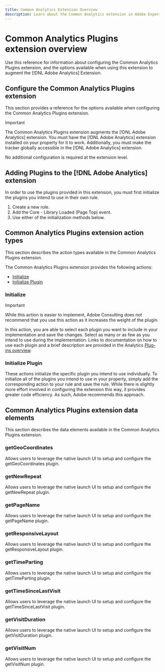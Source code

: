 ```yaml
---
title: Common Analytics Extension Overview
description: Learn about the Common Analytics extension in Adobe Experience Platform Launch.
---
```


# Common Analytics Plugins extension overview

Use this reference for information about configuring the Common Analytics Plugins extension, and the options available when using this extension to augment the [!DNL Adobe Analytics] Extension.

## Configure the Common Analytics Plugins extension

This section provides a reference for the options available when configuring the Common Analytics Plugins extension.

>[!IMPORTANT]
>
>The Common Analytics Plugins extension augments the [!DNL Adobe Analytics] extension. You must have the [!DNL Adobe Analytics] extension installed on your property for it to work. Additionally, you must make the tracker globally accessible in the [!DNL Adobe Analytics] extension.

No additional configuration is required at the extension level.

## Adding Plugins to the [!DNL Adobe Analytics] extension

In order to use the plugins provided in this extension, you must first initialize the plugins you intend to use in their own rule.

1. Create a new rule.
1. Add the Core - Library Loaded (Page Top) event.
1. Use either of the initialization methods below.

## Common Analytics Plugins extension action types

This section describes the action types available in the Common Analytics Plugins extension.

The Common Analytics Plugins extension provides the following actions:

* [Initialize](#initialize)
* [Initialize Plugin](#initialize-plugin)

### Initialize

>[!IMPORTANT]
>
>While this action is easier to implement, Adobe Consulting does not recommend that you use this action as it increases the weight of the plugin.

In this action, you are able to select each plugin you want to include in your implementation and save the changes. Select as many or as few as you intend to use during the implementation. Links to documentation on how to use each plugin and a brief description are provided in the Analytics [Plug-ins overview](https://docs.adobe.com/content/help/en/analytics/implementation/vars/plugins/impl-plugins.html).

### Initialize Plugin

These actions initialize the specific plugin you intend to use individually. To initialize all of the plugins you intend to use in your property, simply add the corresponding action to your rule and save the rule. While there is slightly more effort involved in configuring the extension this way, it provides greater code efficiency. As such, Adobe recommends this approach.

## Common Analytics Plugins extension data elements

This section describes the data elements available in the Common Analytics Plugins extension.

### getGeoCoordinates

Allows users to leverage the native launch UI to setup and configure the getGeoCoordinates plugin. 

### getNewRepeat

Allows users to leverage the native launch UI to setup and configure the getNewRepeat plugin. 

### getPageName

Allows users to leverage the native launch UI to setup and configure the getPageName plugin. 

### getResponsiveLayout

Allows users to leverage the native launch UI to setup and configure the getResponsiveLayout plugin. 

### getTimeParting

Allows users to leverage the native launch UI to setup and configure the getTimeParting plugin. 

### getTimeSinceLastVisit

Allows users to leverage the native launch UI to setup and configure the getTimeSinceLastVisit plugin. 

### getVisitDuration

Allows users to leverage the native launch UI to setup and configure the getVisitDuration plugin. 

### getVisitNum

Allows users to leverage the native launch UI to setup and configure the getVisitNum plugin. 
